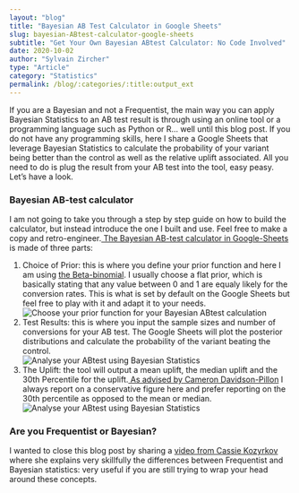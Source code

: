 ```yaml
---
layout: "blog"
title: "Bayesian AB Test Calculator in Google Sheets"
slug: bayesian-ABtest-calculator-google-sheets
subtitle: "Get Your Own Bayesian ABtest Calculator: No Code Involved"
date: 2020-10-02
author: "Sylvain Zircher"
type: "Article"
category: "Statistics"
permalink: /blog/:categories/:title:output_ext
---
```


<p class="intro">If you are a Bayesian and not a Frequentist, the main way you can apply Bayesian Statistics to an AB test result is through using an online tool or a programming language such as Python or R... well until this blog post. If you do not have any programming skills, here I share a Google Sheets that leverage Bayesian Statistics to calculate the probability of your variant being better than the control as well as the relative uplift associated. All you need to do is plug the result from your AB test into the tool, easy peasy. Let’s have a look.</p>

<h3>Bayesian AB-test calculator</h3>
<p> I am not going to take you through a step by step guide on how to build the calculator, but instead introduce the one I built and use. Feel free to make a copy and retro-engineer.<a href="https://docs.google.com/spreadsheets/d/1Gl8JNpSAvRkK92KBzGsW3fnkSU8qICzvF7Q6YSYsqFs/edit#gid=1719056349" target="_blank"> The Bayesian AB-test calculator in Google-Sheets</a> is made of three parts:</p>
<ol>
<li>Choice of Prior: this is where you define your prior function and here I am using <a href="https://en.wikipedia.org/wiki/Beta-binomial_distribution" target="_blank"> the Beta-binomial</a>. I usually choose a flat prior, which is basically stating that any value between 0 and 1 are equaly likely for the conversion rates. This is what is set by default on the Google Sheets but feel free to play with it and adapt it to your needs.</li>
<img src="{{'/assets/img/articles/Bayesian-statistic-calculator/Choice-of-prior.png' | relative_url }}" alt="Choose your prior function for your Bayesian ABtest calculation">
<li>Test Results: this is where you input the sample sizes and number of conversions for your AB test. The Google Sheets will plot the posterior distributions and calculate the probability of the variant beating the control.</li>
<img src="{{'/assets/img/articles/Bayesian-statistic-calculator/ABtest-analysis.png' | relative_url }}" alt="Analyse your ABtest using Bayesian Statistics">
<li>The Uplift: the tool will output a mean uplift, the median uplift and the 30th Percentile for the uplift.<a href="https://dataorigami.net/blogs/napkin-folding/17543303-the-binary-problem-and-the-continuous-problem-in-a-b-testing" target="_blank"> 	As advised by Cameron Davidson-Pillon</a> I always report on a conservative figure here and prefer reporting on the 30th percentile as opposed to the mean or median.</li>
<img src="{{'/assets/img/articles/Bayesian-statistic-calculator/Uplift-definition.png' | relative_url }}" alt="Analyse your ABtest using Bayesian Statistics">
</ol>

<h3>Are you Frequentist or Bayesian?</h3>
<p>I wanted to close this blog post by sharing a <a href="https://www.youtube.com/watch?v=GEFxFVESQXc" target="_blank">video from Cassie Kozyrkov</a> where she explains very skillfully the differences between Frequentist and Bayesian statistics: very useful if you are still trying to wrap your head around these concepts.</p>